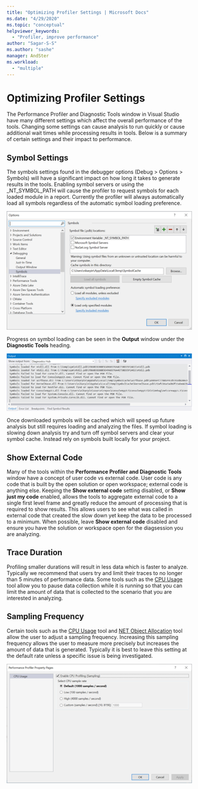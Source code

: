 ```yaml
---
title: "Optimizing Profiler Settings | Microsoft Docs"
ms.date: "4/29/2020"
ms.topic: "conceptual"
helpviewer_keywords:
  - "Profiler, improve performance"
author: "Sagar-S-S"
ms.author: "sashe"
manager: AndSter
ms.workload:
  - "multiple"
---
```


# Optimizing Profiler Settings

The Performance Profiler and Diagnostic Tools window in Visual Studio have many different settings which affect the overall performance of the tools. Changing some settings can cause analysis to run quickly or cause additional wait times while processing results in tools. Below is a summary of certain settings and their impact to performance.

## Symbol Settings

The symbols settings found in the debugger options (Debug > Options > Symbols) will have a significant impact on how long it takes to generate results in the tools. Enabling symbol servers or using the _NT_SYMBOL_PATH will cause the profiler to request symbols for each loaded module in a report. Currently the profiler will always automatically load all symbols regardless of the automatic symbol loading preference.

![Symbol loading page](../profiling/media/symbolloading.png "Symbol Loading")

Progress on symbol loading can be seen in the **Output** window under the **Diagnostic Tools** heading.

![Symbol loading progress](../profiling/media/symbolloadingprogress.png "Symbol Loading Progress")

Once downloaded symbols will be cached which will speed up future analysis but still requires loading and analyzing the files. If symbol loading is slowing down analysis try and turn off symbol servers and clear your symbol cache. Instead rely on symbols built locally for your project.

## Show External Code

Many of the tools within the **Performance Profiler and Diagnostic Tools** window have a concept of user code vs external code. User code is any code that is built by the open solution or open workspace; external code is anything else. Keeping the **Show external code** setting disabled, or **Show just my code** enabled, allows the tools to aggregate external code to a single first level frame and greatly reduce the amount of processing that is required to show results. This allows users to see what was called in external code that created the slow down yet keep the data to be processed to a minimum. When possible, leave **Show external code** disabled and ensure you have the solution or workspace open for the diagsession you are analyzing.

## Trace Duration

Profiling smaller durations will result in less data which is faster to analyze. Typically we recommend that users try and limit their traces to no longer than 5 minutes of performance data. Some tools such as the [CPU Usage](../profiling/cpu-usage.md) tool allow you to pause data collection while it is running so that you can limit the amount of data that is collected to the scenario that you are interested in analyzing.

## Sampling Frequency

Certain tools such as the [CPU Usage](../profiling/cpu-usage.md) tool and [NET Object Allocation](../profiling/dotnet-alloc-tool.md) tool allow the user to adjust a sampling frequency. Increasing this sampling frequency allows the user to measure more precisely but increases the amount of data that is generated. Typically it is best to leave this setting at the default rate unless a specific issue is being investigated.

![Diag Hub Properties Page](../profiling/media/diaghubpropertiespage.png "Diag Hub Properties Page")
